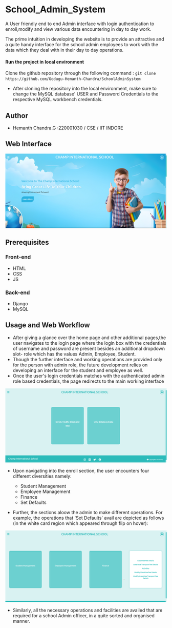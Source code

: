 # School_Admin_System
A User friendly end to end Admin interface with login authentication to enroll,modify and view various data encountering in day to day work.

The prime intuition in developing the website is to provide an attractive and a quite handy interface for the school admin employees to work with the data which they deal with in their day to day operations.

#### Run the project in local environment 
Clone the github repository through the following command : ``` git clone 
https://github.com/Godugu-Hemanth-Chandra/SchoolAdminSystem ```

* After cloning the repository into the local environment, make sure to change the MySQL database' USER and Password Credentials to the respective MySQL workbench credentials. 

## Author
* Hemanth Chandra.G  :220001030 / CSE / IIT INDORE

## Web Interface
![landing_Page](./landing_page.png)

## Prerequisites 
### Front-end
* HTML
* CSS
* JS
### Back-end
* Django
* MySQL

## Usage and Web Workflow
* After giving a glance over the home page and other additional pages,the user navigates to the login page where the login box with the credentials of username and password are present besides an additional dropdown slot- role which has the values Admin, Employee, Student.
* Though the further interface and working operations are provided only for the person with admin role, the future development relies on developing an interface for the student and employee as well.
* Once the user's login credentials matches with the authenticated admin role based credentials, the page redirects to the main working interface

![admin_interface](./admin_interface.png)

* Upon navigating into the enroll section, the user encounters four different diversities namely:

  - Student Management
  - Employee Management
  - Finance
  - Set Defaults

* Further, the sections aloow the admin to make different operations. For example, the operations that 'Set Defaults' avail are depicted as follows (in the white card region which appeared through flip on hover):

![enroll](./enroll.png)

* Similarly, all the necessary operations and facilities are availed that are required for a school Admin officer, in a quite sorted and organised manner.

